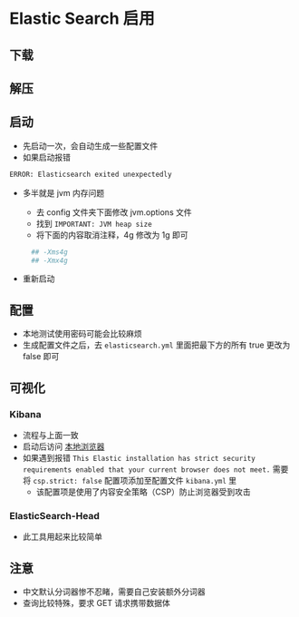 # Elastic Search 启用

## 下载

## 解压

## 启动

- 先启动一次，会自动生成一些配置文件
- 如果启动报错

```bash
ERROR: Elasticsearch exited unexpectedly
```

- 多半就是 jvm 内存问题
  - 去 config 文件夹下面修改 jvm.options 文件
  - 找到 `IMPORTANT: JVM heap size`
  - 将下面的内容取消注释，4g 修改为 1g 即可
  
  ```bash
    ## -Xms4g
    ## -Xmx4g
  ```

- 重新启动

## 配置

- 本地测试使用密码可能会比较麻烦
- 生成配置文件之后，去 `elasticsearch.yml` 里面把最下方的所有 true 更改为 false 即可

## 可视化

### Kibana

- 流程与上面一致
- 启动后访问 [本地浏览器](http://localhost:5601)
- 如果遇到报错 `This Elastic installation has strict security requirements enabled that your current browser does not meet.` 需要将 `csp.strict: false` 配置项添加至配置文件 `kibana.yml` 里
  - 该配置项是使用了内容安全策略（CSP）防止浏览器受到攻击


### ElasticSearch-Head

- 此工具用起来比较简单

## 注意

- 中文默认分词器惨不忍睹，需要自己安装额外分词器
- 查询比较特殊，要求 GET 请求携带数据体
